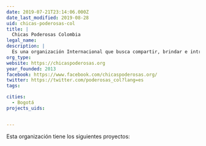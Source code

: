 ```yaml
---
date: 2019-07-21T23:14:06.000Z
date_last_modified: 2019-08-28
uid: chicas-poderosas-col
title: |
  Chicas Poderosas Colombia
legal_name: 
description: |
  Es una organización Internacional que busca compartir, brindar e introducir a mujeres en Latinoamérica en medios digitales y a tener herramientas de innovación en nuevos medio de comunicación. Hoy en día Chicas Poderosas cuenta con comunidades en trece países, donde continuan capacitando a embajadoras y embajadores en nuevos medios y liderazgo.
org_type: 
website: https://chicaspoderosas.org
year_founded: 2013
facebook: https://www.facebook.com/chicaspoderosas.org/
twitter: https://twitter.com/poderosas_col?lang=es
tags:

cities: 
  - Bogotá
projects_uids:


---
```


Esta organización tiene los siguientes proyectos:


